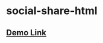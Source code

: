 # social-share-html
## <a href="https://chartoo.github.io/social-share-html/" target="_blank">Demo Link</a>
